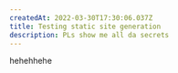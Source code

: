 ```yaml
---
createdAt: 2022-03-30T17:30:06.037Z
title: Testing static site generation
description: PLs show me all da secrets
---
```

hehehhehe